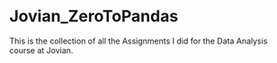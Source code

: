 # Jovian_ZeroToPandas
This is the collection of all the Assignments I did for the Data Analysis course at Jovian.
